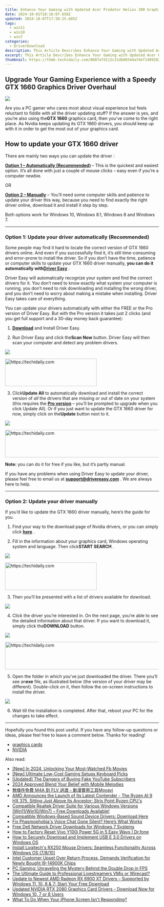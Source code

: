 ```yaml
---
title: Enhance Your Gaming with Updated Acer Predator Helios 300 Graphics Driver Upgrades
date: 2024-10-01T18:16:07.658Z
updated: 2024-10-07T17:50:25.605Z
tags:
  - win11
  - win10
  - win7
categories:
  - DriverDownload
description: This Article Describes Enhance Your Gaming with Updated Acer Predator Helios 300 Graphics Driver Upgrades
excerpt: This Article Describes Enhance Your Gaming with Updated Acer Predator Helios 300 Graphics Driver Upgrades
thumbnail: https://thmb.techidaily.com/8607afd112c21db80344a74ef1409282fa825e22bfc978ed73479483276176d5.jpg
---
```


## Upgrade Your Gaming Experience with a Speedy GTX 1660 Graphics Driver Overhaul

![](https://images.drivereasy.com/wp-content/uploads/2019/08/image-572.png)

 Are you a PC gamer who cares most about visual experience but feels reluctant to fiddle with all the driver updating stuff? If the answer is yes, and you’re also using the**GTX 1660** graphics card, then you’ve come to the right place. As Nvidia keeps updating its GTX 1660 drivers, you should keep up with it in order to get the most out of your graphics card.

## How to update your GTX 1660 driver

There are mainly two ways you can update the driver :

**[Option 1 – Automatically (Recommended)](https://www.drivereasy.com/knowledge/update-gtx-1660-driver-quickly-easily/#option1) [](https://tools.techidaily.com/drivereasy/download/)**  – This is the quickest and easiest option. It’s all done with just a couple of mouse clicks – easy even if you’re a computer newbie.

 OR

**[Option 2 – Manually](https://tools.techidaily.com/drivereasy/download/)**  – You’ll need some computer skills and patience to update your driver this way, because you need to find exactly the right driver online, download it and install it step by step.

 Both options work for Windows 10, Windows 8.1, Windows 8 and Windows 7.

---

### Option 1: Update your driver automatically (Recommended)

 Some people may find it hard to locate the correct version of GTX 1660 drivers online. And even if you successfully find it, it’s still time-consuming and error-prone to install the driver. So if you don’t have the time, patience or computer skills to update your GTX 1660 driver manually,   **you can do it automatically with[Driver Easy](https://tools.techidaily.com/drivereasy/download/)**  .

 Driver Easy will automatically recognize your system and find the correct drivers for it. You don’t need to know exactly what system your computer is running, you don’t need to risk downloading and installing the wrong driver, and you don’t need to worry about making a mistake when installing. Driver Easy takes care of everything.

 You can update your drivers automatically with either the FREE or the Pro version of Driver Easy. But with the Pro version it takes just 2 clicks (and you get full support and a 30-day money back guarantee):

 1) **[Download](https://tools.techidaily.com/drivereasy/download/)**  and Install Driver Easy.

 2) Run Driver Easy and click the**Scan Now** button. Driver Easy will then scan your computer and detect any problem drivers.

![](https://images.drivereasy.com/wp-content/uploads/2019/08/2019-08-19_18-00-07-1.jpg)

<!-- affiliate ads begin -->
<a href="https://aligracehair.sjv.io/c/5597632/1938677/19272" target="_top" id="1938677">
  <img src="//a.impactradius-go.com/display-ad/19272-1938677" border="0" alt="https://techidaily.com" width="300" height="90"/>
</a>
<img height="0" width="0" src="https://aligracehair.sjv.io/i/5597632/1938677/19272" style="position:absolute;visibility:hidden;" border="0" />
<!-- affiliate ads end -->

 3) Click**Update All** to automatically download and install the correct version of _all_ the drivers that are missing or out of date on your system (this requires the **[Pro version](https://tools.techidaily.com/drivereasy/download/)**  – you’ll be prompted to upgrade when you click Update All). Or if you just want to update the GTX 1660 driver for now, simply click on the**Update** button next to it.

![](https://images.drivereasy.com/wp-content/uploads/2019/08/image-584.png)

<!-- affiliate ads begin -->
<a href="https://appsumo.8odi.net/c/5597632/2144277/7443" target="_top" id="2144277">
  <img src="//a.impactradius-go.com/display-ad/7443-2144277" border="0" alt="https://techidaily.com" width="600" height="90"/>
</a>
<img height="0" width="0" src="https://appsumo.8odi.net/i/5597632/2144277/7443" style="position:absolute;visibility:hidden;" border="0" />
<!-- affiliate ads end -->

**Note:** you can do it for free if you like, but it’s partly manual.

 If you have any problems when using Driver Easy to update your driver, please feel free to email us at **<support@drivereasy.com>** . We are always here to help.

---

### Option 2: Update your driver manually

 If you’d like to update the GTX 1660 driver manually, here’s the guide for you.

 1) Find your way to the download page of Nvidia drivers, or you can simply click **[here](https://www.geforce.com/drivers)**  .

 2) Fill in the information about your graphics card, Windows operating system and language. Then click**START SEARCH** .

![](https://images.drivereasy.com/wp-content/uploads/2019/05/image-205.png)

<!-- affiliate ads begin -->
<a href="https://aligracehair.sjv.io/c/5597632/1948905/19272" target="_top" id="1948905">
  <img src="//a.impactradius-go.com/display-ad/19272-1948905" border="0" alt="https://techidaily.com" width="300" height="90"/>
</a>
<img height="0" width="0" src="https://aligracehair.sjv.io/i/5597632/1948905/19272" style="position:absolute;visibility:hidden;" border="0" />
<!-- affiliate ads end -->

 3) Then you’ll be presented with a list of drivers available for download.

![](https://images.drivereasy.com/wp-content/uploads/2019/08/image-577.png)

 4) Click the driver you’re interested in. On the next page, you’re able to see the detailed information about that driver. If you want to download it, simply click the**DOWNLOAD** button.

![](https://images.drivereasy.com/wp-content/uploads/2019/04/image-189.png)

<!-- affiliate ads begin -->
<a href="https://aligracehair.sjv.io/c/5597632/1948895/19272" target="_top" id="1948895">
  <img src="//a.impactradius-go.com/display-ad/19272-1948895" border="0" alt="https://techidaily.com" width="728" height="90"/>
</a>
<img height="0" width="0" src="https://aligracehair.sjv.io/i/5597632/1948895/19272" style="position:absolute;visibility:hidden;" border="0" />
<!-- affiliate ads end -->

 5) Open the folder in which you’ve just downloaded the driver. There you’ll see an**exe** file, as illustrated below (the version of your driver may be different). Double-click on it, then follow the on-screen instructions to install the driver.

![](https://images.drivereasy.com/wp-content/uploads/2019/04/image-192.png)

 6) Wait till the installation is completed. After that, reboot your PC for the changes to take effect.

---

 Hopefully you found this post useful. If you have any follow-up questions or ideas, please feel free to leave a comment below. Thanks for reading!

* [graphics cards](https://tools.techidaily.com/drivereasy/download/)
* [NVIDIA](https://tools.techidaily.com/drivereasy/download/)

<ins class="adsbygoogle"
     style="display:block"
     data-ad-format="autorelaxed"
     data-ad-client="ca-pub-7571918770474297"
     data-ad-slot="1223367746"></ins>

<ins class="adsbygoogle"
     style="display:block"
     data-ad-client="ca-pub-7571918770474297"
     data-ad-slot="8358498916"
     data-ad-format="auto"
     data-full-width-responsive="true"></ins>

<span class="atpl-alsoreadstyle">Also read:</span>
<div><ul>
<li><a href="https://facebook-video-recording.techidaily.com/new-in-2024-unlocking-your-most-watched-fb-movies/"><u>[New] In 2024, Unlocking Your Most-Watched Fb Movies</u></a></li>
<li><a href="https://remote-screen-capture.techidaily.com/new-ultimate-low-cost-gaming-setups-keyboard-picks/"><u>[New] Ultimate Low-Cost Gaming Setups Keyboard Picks</u></a></li>
<li><a href="https://facebook-video-footage.techidaily.com/updated-the-dangers-of-buying-fake-youtube-subscribers/"><u>[Updated] The Dangers of Buying Fake YouTube Subscribers</u></a></li>
<li><a href="https://fox-helps.techidaily.com/2024-approved-blend-your-belief-with-mobile-melodies/"><u>2024 Approved Blend Your Belief with Mobile Melodies</u></a></li>
<li><a href="https://some-tips.techidaily.com/1726221340487-m4a-flv-movavi/"><u>無條件免費 M4A 到 FLV 過渡 - 動漫實用工具Movavi</u></a></li>
<li><a href="https://hardware-help.techidaily.com/amd-announces-the-launch-of-its-latest-contender-the-ryzen-ai-9-hx-375-sitting-just-above-its-ancestor-strix-point-ryzen-cpus/"><u>AMD Announces the Launch of Its Latest Contender - The Ryzen AI 9 HX 375, Sitting Just Above Its Ancestor: Strix Point Ryzen CPU's</u></a></li>
<li><a href="https://hardware-help.techidaily.com/compatible-realtek-driver-suite-for-various-windows-versions-win11win10win7-free-downloads-available/"><u>Compatible Realtek Driver Suite for Various Windows Versions (Win11/Win10/Win7) – Free Downloads Available!</u></a></li>
<li><a href="https://hardware-help.techidaily.com/compatible-windows-based-sound-device-drivers-download-here/"><u>Compatible Windows-Based Sound Device Drivers: Download Here</u></a></li>
<li><a href="https://sound-issues.techidaily.com/fix-phasmophobias-voice-chat-gone-silent-heres-what-works/"><u>Fix Phasmophobia's Voice Chat Gone Silent? Here’s What Works</u></a></li>
<li><a href="https://hardware-help.techidaily.com/free-dell-network-driver-downloads-for-windows-7-systems/"><u>Free Dell Network Driver Downloads for Windows 7 Systems</u></a></li>
<li><a href="https://techidaily.com/how-to-factory-reset-vivo-y100i-power-5g-in-5-easy-ways-drfone-by-drfone-reset-android-reset-android/"><u>How to Factory Reset Vivo Y100i Power 5G in 5 Easy Ways | Dr.fone</u></a></li>
<li><a href="https://hardware-help.techidaily.com/how-to-securely-download-and-implement-usb-e-30-drivers-on-windows-os/"><u>How to Securely Download and Implement USB E 3.0 Drivers on Windows OS</u></a></li>
<li><a href="https://hardware-help.techidaily.com/install-logitechs-rx250-mouse-drivers-seamless-functionality-across-windows-os-7810/"><u>Install Logitech's RX250 Mouse Drivers: Seamless Functionality Across Windows OS (7/8/10)</u></a></li>
<li><a href="https://hardware-help.techidaily.com/intel-customer-upset-over-return-process-demands-verification-for-newly-bought-i9-14900k-chips/"><u>Intel Customer Upset Over Return Process, Demands Verification for Newly Bought I9-14900K Chips</u></a></li>
<li><a href="https://win-blog.techidaily.com/pc-gaming-unraveling-the-mystery-behind-the-double-drop-in-fps/"><u>PC Gaming: Unraveling the Mystery Behind the Double Drop in FPS</u></a></li>
<li><a href="https://extra-tips.techidaily.com/the-ultimate-guide-to-professional-livestreamers-vmix-or-wirecast/"><u>The Ultimate Guide to Professional Livestreamers VMix or Wirecast?</u></a></li>
<li><a href="https://hardware-help.techidaily.com/update-to-newest-amd-radeon-rx-6900-xt-drivers-supported-by-windows-11-10-8-and-7-start-your-free-download/"><u>Update to Newest AMD Radeon RX 6900 XT Drivers – Supported by Windows 11, 10, 8 & 7: Start Your Free Download</u></a></li>
<li><a href="https://hardware-help.techidaily.com/updated-nvidia-rtx-2080-graphics-card-drivers-download-now-for-windows-10-7-or-8-users/"><u>Updated NVIDIA RTX 2080 Graphics Card Drivers - Download Now for Windows 10, 7 or 8 Users</u></a></li>
<li><a href="https://fox-that.techidaily.com/what-to-do-when-your-iphone-screen-isnt-responding/"><u>What To Do When Your iPhone Screen Isn't Responding?</u></a></li>
</ul></div>

